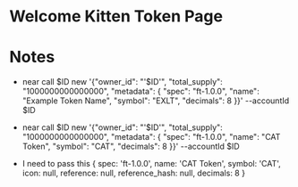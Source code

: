 # Welcome Kitten Token Page



# Notes
- near call $ID new '{"owner_id": "'$ID'", "total_supply": "1000000000000000", "metadata": { "spec": "ft-1.0.0", "name": "Example Token Name", "symbol": "EXLT", "decimals": 8 }}' --accountId $ID



- near call $ID new '{"owner_id": "'$ID'", "total_supply": "1000000000000000", "metadata": { "spec": "ft-1.0.0", "name": "CAT Token", "symbol": "CAT", "decimals": 8 }}' --accountId $ID


- I need to pass this
{
  spec: 'ft-1.0.0',
  name: 'CAT Token',
  symbol: 'CAT',
  icon: null,
  reference: null,
  reference_hash: null,
  decimals: 8
}

